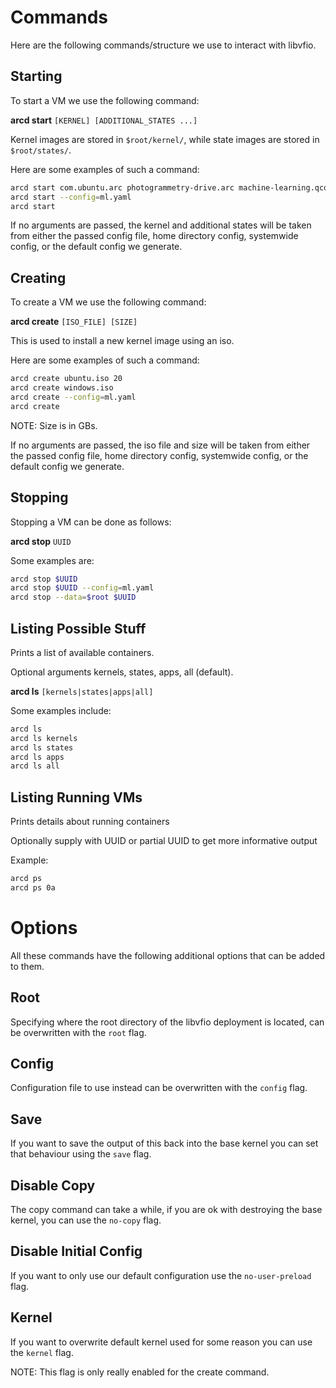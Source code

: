 # Commands

Here are the following commands/structure we use to interact with libvfio.

## Starting

To start a VM we use the following command:

**arcd start** `[KERNEL] [ADDITIONAL_STATES ...]`

Kernel images are stored in `$root/kernel/`, while state images are stored in
`$root/states/`.

Here are some examples of such a command:

``` sh
arcd start com.ubuntu.arc photogrammetry-drive.arc machine-learning.qcow2
arcd start --config=ml.yaml
arcd start
```

If no arguments are passed, the kernel and additional states will be taken
from either the passed config file, home directory config, systemwide config,
or the default config we generate.

## Creating

To create a VM we use the following command:

**arcd create** `[ISO_FILE] [SIZE]`

This is used to install a new kernel image using an iso.

Here are some examples of such a command:

``` sh
arcd create ubuntu.iso 20
arcd create windows.iso
arcd create --config=ml.yaml
arcd create
```

NOTE: Size is in GBs.

If no arguments are passed, the iso file and size will be taken from either
the passed config file, home directory config, systemwide config, or the
default config we generate.

## Stopping

Stopping a VM can be done as follows:

**arcd stop** `UUID`

Some examples are:

``` sh
arcd stop $UUID
arcd stop $UUID --config=ml.yaml
arcd stop --data=$root $UUID
```

## Listing Possible Stuff

Prints a list of available containers.

Optional arguments kernels, states, apps, all (default).

**arcd ls** `[kernels|states|apps|all]`

Some examples include:

``` sh
arcd ls
arcd ls kernels
arcd ls states
arcd ls apps
arcd ls all
```

## Listing Running VMs

Prints details about running containers

Optionally supply with UUID or partial UUID to get more informative output

Example:

``` sh
arcd ps
arcd ps 0a
```

# Options

All these commands have the following additional options that can be added
to them.

## Root

Specifying where the root directory of the libvfio deployment is located, can
be overwritten with the `root` flag.

## Config

Configuration file to use instead can be overwritten with the `config` flag.

## Save

If you want to save the output of this back into the base kernel you can set
that behaviour using the `save` flag.

## Disable Copy

The copy command can take a while, if you are ok with destroying the base
kernel, you can use the `no-copy` flag.

## Disable Initial Config

If you want to only use our default configuration use the `no-user-preload`
flag.

## Kernel

If you want to overwrite default kernel used for some reason you can use the
`kernel` flag.

NOTE: This flag is only really enabled for the create command.

